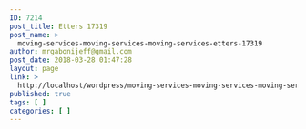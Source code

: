 ```yaml
---
ID: 7214
post_title: Etters 17319
post_name: >
  moving-services-moving-services-moving-services-etters-17319
author: mrgabonijeff@gmail.com
post_date: 2018-03-28 01:47:28
layout: page
link: >
  http://localhost/wordpress/moving-services-moving-services-moving-services-etters-17319/
published: true
tags: [ ]
categories: [ ]
---
```

